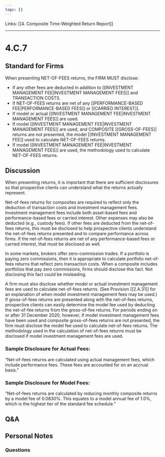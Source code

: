 ```yaml
---
tags: []
---
```

Links: [[4. Composite Time-Weighted Return Report]]
___
# 4.C.7
## Standard for Firms
When presenting NET-OF-FEES returns, the FIRM MUST disclose:
- If any other fees are deducted in addition to [[INVESTMENT MANAGEMENT FEE|INVESTMENT MANAGEMENT FEES]] and TRANSACTION COSTS.
- If NET-OF-FEES returns are net of any [[PERFORMANCE-BASED FEE|PERFORMANCE-BASED FEES]] or [[CARRIED INTEREST]].
- If model or actual [[INVESTMENT MANAGEMENT FEE|INVESTMENT MANAGEMENT FEES]] are used.
- If model [[INVESTMENT MANAGEMENT FEE|INVESTMENT MANAGEMENT FEES]] are used, and COMPOSITE [[GROSS-OF-FEES]] returns are not presented, the model [[INVESTMENT MANAGEMENT FEE]] used to calculate NET-OF-FEES returns.
- If model [[INVESTMENT MANAGEMENT FEE|INVESTMENT MANAGEMENT FEES]] are used, the methodology used to calculate NET-OF-FEES returns.
## Discussion
When presenting returns, it is important that there are sufficient disclosures so that prospective clients can understand what the returns actually represent.

Net-of-fees returns for composites are required to reflect only the deduction of transaction costs and investment management fees. Investment management fees include both asset-based fees and performance-based fees or carried interest. Other expenses may also be deducted (e.g., custody fees). If other fees are deducted from the net-of-fees returns, this must be disclosed to help prospective clients understand the net-of-fees returns presented and to compare performance across firms. If the net-of-fees returns are net of any performance-based fees or carried interest, that must be disclosed as well.

In some markets, brokers offer zero-commission trades. If a portfolio is paying zero commissions, then it is appropriate to calculate portfolio net-of-fees returns that reflect zero transaction costs. When a composite includes portfolios that pay zero commissions, firms should disclose this fact. Not disclosing this fact could be misleading.

A firm must also disclose whether model or actual investment management fees are used to calculate net-of-fees returns. (See Provision [[2.A.31]] for an explanation of when model investment management fees may be used.) If gross-of-fees returns are presented along with the net-of-fees returns, prospective clients can easily determine the model fee used by deducting the net-of-fee returns from the gross-of-fee returns. For periods ending on or after 31 December 2020, however, if model investment management fees have been used and composite gross-of-fees returns are not presented, the firm must disclose the model fee used to calculate net-of-fees returns. The methodology used in the calculation of net-of-fees returns must be disclosed if model investment management fees are used.
### Sample Disclosure for Actual Fees:
“Net-of-fees returns are calculated using actual management fees, which include performance fees. These fees are accounted for on an accrual basis.”
### Sample Disclosure for Model Fees:
“Net-of-fees returns are calculated by reducing monthly composite returns by a model fee of 0.0830%. This equates to a model annual fee of 1.0%, which is the highest tier of the standard fee schedule.”
## Q&A

## Personal Notes

### Questions